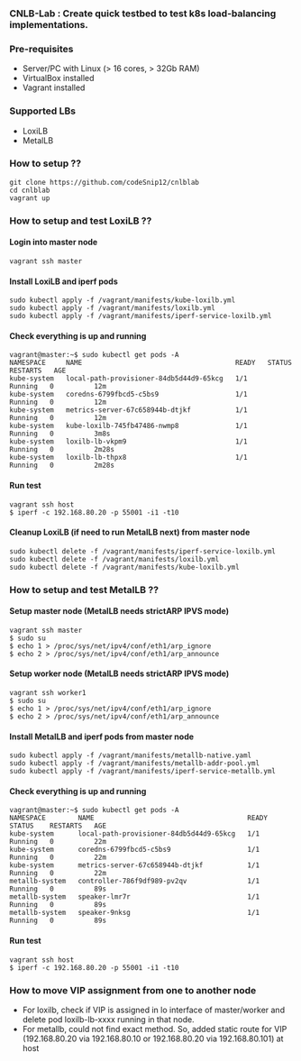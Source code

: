 ### CNLB-Lab : Create quick testbed to test k8s load-balancing implementations. 

### Pre-requisites
- Server/PC with Linux (> 16 cores, > 32Gb RAM)
- VirtualBox installed
- Vagrant installed

### Supported LBs 
 - LoxiLB
 - MetalLB

### How to setup ??

```
git clone https://github.com/codeSnip12/cnlblab
cd cnlblab
vagrant up
```

### How to setup and test LoxiLB ??

#### Login into master node 
```
vagrant ssh master
```
#### Install LoxiLB and iperf pods
```
sudo kubectl apply -f /vagrant/manifests/kube-loxilb.yml 
sudo kubectl apply -f /vagrant/manifests/loxilb.yml
sudo kubectl apply -f /vagrant/manifests/iperf-service-loxilb.yml
```
#### Check everything is up and running 
```
vagrant@master:~$ sudo kubectl get pods -A
NAMESPACE     NAME                                      READY   STATUS    RESTARTS   AGE
kube-system   local-path-provisioner-84db5d44d9-65kcg   1/1     Running   0          12m
kube-system   coredns-6799fbcd5-c5bs9                   1/1     Running   0          12m
kube-system   metrics-server-67c658944b-dtjkf           1/1     Running   0          12m
kube-system   kube-loxilb-745fb47486-nwmp8              1/1     Running   0          3m8s
kube-system   loxilb-lb-vkpm9                           1/1     Running   0          2m28s
kube-system   loxilb-lb-thpx8                           1/1     Running   0          2m28s
```
#### Run test

```
vagrant ssh host
$ iperf -c 192.168.80.20 -p 55001 -i1 -t10
```
#### Cleanup LoxiLB (if need to run MetalLB next) from master node
```
sudo kubectl delete -f /vagrant/manifests/iperf-service-loxilb.yml 
sudo kubectl delete -f /vagrant/manifests/loxilb.yml 
sudo kubectl delete -f /vagrant/manifests/kube-loxilb.yml 
```
### How to setup and test MetalLB ??

#### Setup master node (MetalLB needs strictARP IPVS mode)
```
vagrant ssh master
$ sudo su 
$ echo 1 > /proc/sys/net/ipv4/conf/eth1/arp_ignore
$ echo 2 > /proc/sys/net/ipv4/conf/eth1/arp_announce
```
#### Setup worker node (MetalLB needs strictARP IPVS mode)
```
vagrant ssh worker1
$ sudo su 
$ echo 1 > /proc/sys/net/ipv4/conf/eth1/arp_ignore
$ echo 2 > /proc/sys/net/ipv4/conf/eth1/arp_announce
```

#### Install MetalLB and iperf pods from master node
```
sudo kubectl apply -f /vagrant/manifests/metallb-native.yaml
sudo kubectl apply -f /vagrant/manifests/metallb-addr-pool.yml
sudo kubectl apply -f /vagrant/manifests/iperf-service-metallb.yml 
```
#### Check everything is up and running 
```
vagrant@master:~$ sudo kubectl get pods -A
NAMESPACE        NAME                                      READY   STATUS    RESTARTS   AGE
kube-system      local-path-provisioner-84db5d44d9-65kcg   1/1     Running   0          22m
kube-system      coredns-6799fbcd5-c5bs9                   1/1     Running   0          22m
kube-system      metrics-server-67c658944b-dtjkf           1/1     Running   0          22m
metallb-system   controller-786f9df989-pv2qv               1/1     Running   0          89s
metallb-system   speaker-lmr7r                             1/1     Running   0          89s
metallb-system   speaker-9nksg                             1/1     Running   0          89s
```
#### Run test

```
vagrant ssh host
$ iperf -c 192.168.80.20 -p 55001 -i1 -t10
```

### How to move VIP assignment from one to another node
- For loxilb, check if VIP is assigned in lo interface of master/worker and delete pod loxilb-lb-xxxx  running in that node.
- For metallb, could not find exact method. So, added static route for VIP (192.168.80.20 via 192.168.80.10 or 192.168.80.20 via 192.168.80.101) at host


